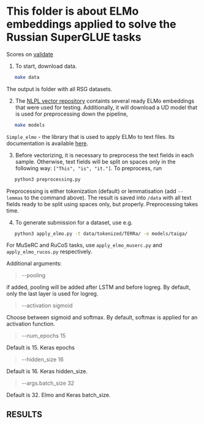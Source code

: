 # This folder is about ELMo embeddings applied to solve the Russian SuperGLUE tasks


Scores on [validate](https://docs.google.com/spreadsheets/d/1BBArqZo6pk1lnP2-KlMjHnSPKvPOJfBb4qqC07Ao5ps/edit?usp=sharing)

1. To start, download data.

```bash
   make data
```

The output is folder with all RSG datasets.


2. The [NLPL vector repository](http://vectors.nlpl.eu/repository/) containts several ready ELMo embeddings that were used for testing. Additionally, it will download a UD model that is used for preprocessing down the pipeline,

```bash
   make models
```

`Simple_elmo` - the library that is used to apply ELMo to text files. Its documentation is available [here](https://github.com/ltgoslo/simple_elmo).


3. Before vectorizing, it is necessary to preprocess the text fields in each sample. Otherwise, text fields will be split on spaces only in the following way: `["This", "is", "it."]`. To preprocess, run

```python
   python3 preprocessing.py
```

Preprocessing is either tokenization (default) or lemmatisation (add `--lemmas` to the command above). The result is saved into `/data` with all text fields ready to be split using spaces only, but properly. Preprocessing takes time.

4. To generate submission for a dataset, use e.g.

```bash
   python3 apply_elmo.py -t data/tokenized/TERRa/ -e models/taiga/
```

For MuSeRC and RuCoS tasks, use `apply_elmo_muserc.py` and `apply_elmo_rucos.py` respectively.

Additional arguments:
         
> --pooling

if added, pooling will be added after LSTM and before logreg. By default, only the last layer is used for logreg.
    
> --activation sigmoid

Choose between sigmoid and softmax. By default, softmax is applied for an activation function.

> --num_epochs 15

Default is 15. Keras epochs

> --hidden_size 16

Default is 16. Keras hidden_size.

> --args.batch_size 32

Default is 32. Elmo and Keras batch_size.

## RESULTS

